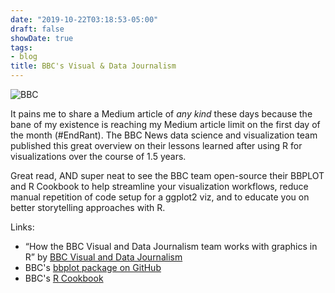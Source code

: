 ```yaml
---
date: "2019-10-22T03:18:53-05:00"
draft: false
showDate: true
tags:
- blog
title: BBC's Visual & Data Journalism
---
```


![BBC](/BBC.png)

It pains me to share a Medium article of _any kind_ these days because the bane of my existence is reaching my Medium article limit on the first day of the month (#EndRant). The BBC News data science and visualization team published this great overview on their lessons learned after using R for visualizations over the course of 1.5 years.

Great read, AND super neat to see the BBC team open-source their BBPLOT and R Cookbook to help streamline your visualization workflows, reduce manual repetition of code setup for a ggplot2 viz, and to educate you on better storytelling approaches with R.

Links:

* “How the BBC Visual and Data Journalism team works with graphics in R” by [BBC Visual and Data Journalism](https://medium.com/bbc-visual-and-data-journalism/how-the-bbc-visual-and-data-journalism-team-works-with-graphics-in-r)
* BBC's [bbplot package on GitHub](https://github.com/bbc/bbplot)
* BBC's [R Cookbook](https://bbc.github.io/rcookbook/)